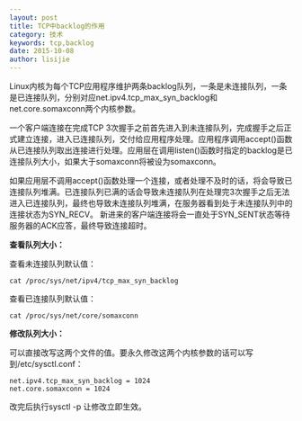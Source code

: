 ```yaml
---
layout: post
title: TCP中backlog的作用
category: 技术
keywords: tcp,backlog
date: 2015-10-08
author: lisijie
---
```


Linux内核为每个TCP应用程序维护两条backlog队列，一条是未连接队列，一条是已连接队列，分别对应net.ipv4.tcp_max_syn_backlog和net.core.somaxconn两个内核参数。

一个客户端连接在完成TCP 3次握手之前首先进入到未连接队列，完成握手之后正式建立连接，进入已连接队列，交付给应用程序处理。应用程序调用accept()函数从已连接队列取出连接进行处理。应用层在调用listen()函数时指定的backlog是已连接队列大小，如果大于somaxconn将被设为somaxconn。

如果应用层不调用accept()函数处理一个连接，或者处理不及时的话，将会导致已连接队列堆满。已连接队列已满的话会导致未连接队列在处理完3次握手之后无法进入已连接队列，最终也导致未连接队列堆满，在服务器看到处于未连接队列中的连接状态为SYN\_RECV。 新进来的客户端连接将会一直处于SYN\_SENT状态等待服务器的ACK应答，最终导致连接超时。

**查看队列大小：**

查看未连接队列默认值：

	cat /proc/sys/net/ipv4/tcp_max_syn_backlog

查看已连接队列默认值：

	cat /proc/sys/net/core/somaxconn

**修改队列大小：**

可以直接改写这两个文件的值。要永久修改这两个内核参数的话可以写到/etc/sysctl.conf：

	net.ipv4.tcp_max_syn_backlog = 1024
	net.core.somaxconn = 1024

改完后执行sysctl -p 让修改立即生效。